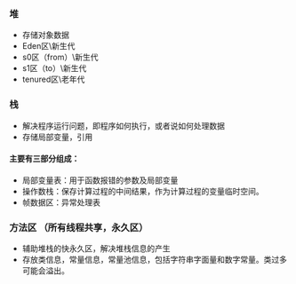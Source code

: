 ### 堆
* 存储对象数据
* Eden区\新生代
* s0区（from）\新生代
* s1区（to）\新生代
* tenured区\老年代

### 栈
* 解决程序运行问题，即程序如何执行，或者说如何处理数据
* 存储局部变量，引用
#### 主要有三部分组成：
* 局部变量表：用于函数报错的参数及局部变量
* 操作数栈：保存计算过程的中间结果，作为计算过程的变量临时空间。
* 帧数据区：异常处理表

### 方法区 （所有线程共享，永久区）
* 辅助堆栈的快永久区，解决堆栈信息的产生
* 存放类信息，常量信息，常量池信息，包括字符串字面量和数字常量。类过多可能会溢出。



